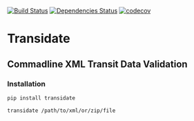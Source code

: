 [![Build Status](https://github.com/ciaranmccormick/transidate/workflows/test/badge.svg?branch=master&event=push)](https://github.com/ciaranmccormick/transidate/actions?query=workflow%3Atest)
[![Dependencies Status](https://img.shields.io/badge/dependencies-up%20to%20date-brightgreen.svg)](https://github.com/ciaranmccormick/transidate/pulls?utf8=%E2%9C%93&q=is%3Apr%20author%3Aapp%2Fdependabot)
[![codecov](https://codecov.io/gh/ciaranmccormick/transidate/branch/develop/graph/badge.svg?token=I3693DR0S9)](https://codecov.io/gh/ciaranmccormick/transidate)


# Transidate

## Commadline XML Transit Data Validation

### Installation

```sh
pip install transidate

transidate /path/to/xml/or/zip/file
```
